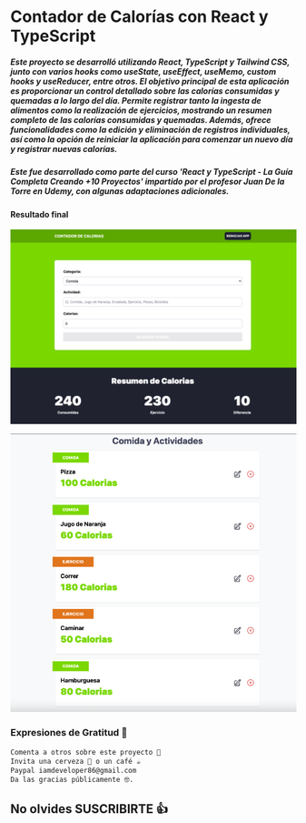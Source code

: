 # Contador de Calorías con React y TypeScript

##### Este proyecto se desarrolló utilizando React, TypeScript y Tailwind CSS, junto con varios hooks como useState, useEffect, useMemo, custom hooks y useReducer, entre otros. El objetivo principal de esta aplicación es proporcionar un control detallado sobre las calorías consumidas y quemadas a lo largo del día. Permite registrar tanto la ingesta de alimentos como la realización de ejercicios, mostrando un resumen completo de las calorías consumidas y quemadas. Además, ofrece funcionalidades como la edición y eliminación de registros individuales, así como la opción de reiniciar la aplicación para comenzar un nuevo día y registrar nuevas calorías.

##### Este fue desarrollado como parte del curso 'React y TypeScript - La Guía Completa Creando +10 Proyectos' impartido por el profesor Juan De la Torre en Udemy, con algunas adaptaciones adicionales.

#### Resultado final

![](https://raw.githubusercontent.com/urian121/imagenes-proyectos-github/master/app-calorias.png)

![](https://raw.githubusercontent.com/urian121/imagenes-proyectos-github/master/app-calorias-react.png)

### Expresiones de Gratitud 🎁

    Comenta a otros sobre este proyecto 📢
    Invita una cerveza 🍺 o un café ☕
    Paypal iamdeveloper86@gmail.com
    Da las gracias públicamente 🤓.

## No olvides SUSCRIBIRTE 👍
